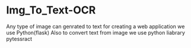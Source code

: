 # Img_To_Text-OCR
Any type of image can genrated to text
for creating a web application we use Python(flask)
Also to convert text from image we use python liabrary pytessract
